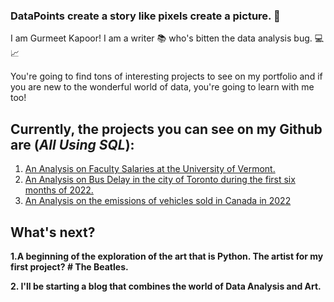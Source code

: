 
### DataPoints create a story like pixels create a picture. :thought_balloon:

I am Gurmeet Kapoor! I am a writer :books: who's bitten the data analysis bug. :computer: :chart_with_upwards_trend:

You're going to find tons of interesting projects to see on my portfolio and if you are new to the wonderful world of data,
you're going to learn with me too!

## Currently, the projects you can see on my Github are (***All Using SQL***):

1. [An Analysis on Faculty Salaries at the University of Vermont.](https://github.com/GurmeetsK/University-of-Vermont-Salary-Analysis)
2. [An Analysis on Bus Delay in the city of Toronto during the first six months of 2022.](https://github.com/GurmeetsK/TTC-Bus-Delay-Analysis)
3. [An Analysis on the emissions of vehicles sold in Canada in 2022](https://github.com/GurmeetsK/CO2-Emissions-2022-Cars-in-Canada)

## What's next?

**1.A beginning of the exploration of the art that is Python. The artist for my first project? # The Beatles.**

**2. I'll be starting a blog that combines the world of Data Analysis and Art.**

<!--
**GurmeetsK/GurmeetsK** is a ✨ _special_ ✨ repository because its `README.md` (this file) appears on your GitHub profile.

Here are some ideas to get you started:

- 🔭 I’m currently working on ...
- 🌱 I’m currently learning ...
- 👯 I’m looking to collaborate on ...
- 🤔 I’m looking for help with ...
- 💬 Ask me about ...
- 📫 How to reach me: ...
- 😄 Pronouns: ...
- ⚡ Fun fact: ...
-->
